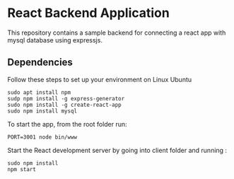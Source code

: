 # React Backend Application

This repository contains a sample backend for connecting a react app with mysql database using expressjs.

## Dependencies

Follow these steps to set up your environment on Linux Ubuntu


```
sudo apt install npm
sudp npm install -g express-generator
sudo npm install -g create-react-app
sudo npm install mysql

```

To start the app, from the root folder run:
```
PORT=3001 node bin/www
```
Start the React development server by going into client folder and running :

```
sudo npm install
npm start
```